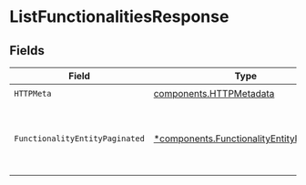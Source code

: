 # ListFunctionalitiesResponse


## Fields

| Field                                                                                               | Type                                                                                                | Required                                                                                            | Description                                                                                         |
| --------------------------------------------------------------------------------------------------- | --------------------------------------------------------------------------------------------------- | --------------------------------------------------------------------------------------------------- | --------------------------------------------------------------------------------------------------- |
| `HTTPMeta`                                                                                          | [components.HTTPMetadata](../../models/components/httpmetadata.md)                                  | :heavy_check_mark:                                                                                  | N/A                                                                                                 |
| `FunctionalityEntityPaginated`                                                                      | [*components.FunctionalityEntityPaginated](../../models/components/functionalityentitypaginated.md) | :heavy_minus_sign:                                                                                  | List all of the functionalities that have been added to the organiation                             |
